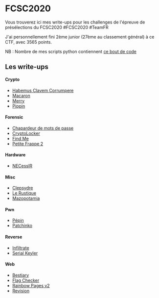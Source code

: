 # FCSC2020
Vous trouverez ici mes write-ups pour les challenges de l'épreuve de présélections du FCSC2020 \#FCSC2020 \#TeamFR

J'ai personnellement fini 2ème junior (27ème au classement général) à ce CTF, avec 3565 points.

NB : Nombre de mes scripts python contiennent [ce bout de code](https://gist.github.com/leonjza/f35a7252babdf77c8421)

## Les write-ups

#### Crypto

- [Habemus Clavem Corrumpere](https://github.com/Antoine-Gicquel/FCSC2020-writeups/tree/master/crypto/Habemus)
- [Macaron](https://github.com/Antoine-Gicquel/FCSC2020-writeups/tree/master/crypto/Macaron)
- [Merry](https://github.com/Antoine-Gicquel/FCSC2020-writeups/tree/master/crypto/Merry)
- [Pippin](https://github.com/Antoine-Gicquel/FCSC2020-writeups/tree/master/crypto/Pippin)

#### Forensic

- [Chapardeur de mots de passe](https://github.com/Antoine-Gicquel/FCSC2020-writeups/tree/master/forensic/Chapardeur%20de%20mots%20de%20passe)
- [CryptoLocker](https://github.com/Antoine-Gicquel/FCSC2020-writeups/tree/master/forensic/CryptoLocker)
- [Find Me](https://github.com/Antoine-Gicquel/FCSC2020-writeups/tree/master/forensic/Find%20Me)
- [Petite Frappe 2](https://github.com/Antoine-Gicquel/FCSC2020-writeups/tree/master/forensic/Petite%20Frappe%202)

#### Hardware

- [NECessIR](https://github.com/Antoine-Gicquel/FCSC2020-writeups/tree/master/hardware/NECessIR)

#### Misc

- [Clepsydre](https://github.com/Antoine-Gicquel/FCSC2020-writeups/tree/master/misc/Clepsydre)
- [Le Rustique](https://github.com/Antoine-Gicquel/FCSC2020-writeups/tree/master/misc/Le%20Rustique)
- [Mazopotamia](https://github.com/Antoine-Gicquel/FCSC2020-writeups/tree/master/misc/Mazopotamia)

#### Pwn

- [Pépin](https://github.com/Antoine-Gicquel/FCSC2020-writeups/tree/master/pwn/Pepin)
- [Patchinko](https://github.com/Antoine-Gicquel/FCSC2020-writeups/tree/master/pwn/Patchinko)

#### Reverse

- [Infiltrate](https://github.com/Antoine-Gicquel/FCSC2020-writeups/tree/master/reverse/Infiltrate)
- [Serial Keyler](https://github.com/Antoine-Gicquel/FCSC2020-writeups/tree/master/reverse/Serial%20Keyler)

#### Web

- [Bestiary](https://github.com/Antoine-Gicquel/FCSC2020-writeups/tree/master/web/Bestiary)
- [Flag Checker](https://github.com/Antoine-Gicquel/FCSC2020-writeups/tree/master/web/Flag%20Checker)
- [Rainbow Pages v2](https://github.com/Antoine-Gicquel/FCSC2020-writeups/tree/master/web/Rainbow%20Pages%20v2)
- [Revision](https://github.com/Antoine-Gicquel/FCSC2020-writeups/tree/master/web/Revision)
